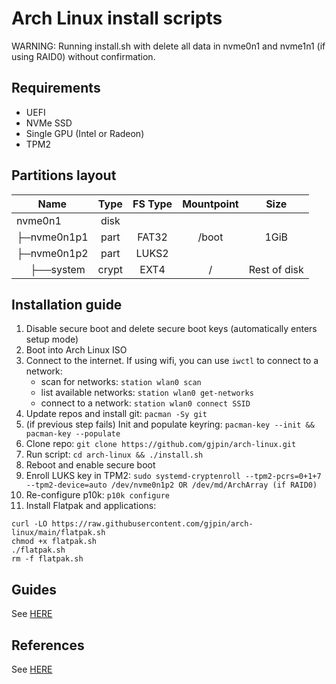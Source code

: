 # Arch Linux install scripts

WARNING: Running install.sh with delete all data in nvme0n1 and nvme1n1 (if using RAID0) without confirmation.

## Requirements

- UEFI
- NVMe SSD
- Single GPU (Intel or Radeon)
- TPM2

## Partitions layout

| Name                                    | Type  | FS Type | Mountpoint |     Size     |
| --------------------------------------- | :---: | :-----: | :--------: | :----------: |
| nvme0n1                                 | disk  |         |            |              |
| ├─nvme0n1p1                             | part  |  FAT32  |   /boot    |     1GiB     |
| ├─nvme0n1p2                             | part  |  LUKS2  |            |              |
| &nbsp;&nbsp;&nbsp;&nbsp;&nbsp;├──system | crypt |  EXT4   |     /      | Rest of disk |

## Installation guide

1. Disable secure boot and delete secure boot keys (automatically enters setup mode)
2. Boot into Arch Linux ISO
3. Connect to the internet. If using wifi, you can use `iwctl` to connect to a network:
   - scan for networks: `station wlan0 scan`
   - list available networks: `station wlan0 get-networks`
   - connect to a network: `station wlan0 connect SSID`
4. Update repos and install git: `pacman -Sy git`
5. (if previous step fails) Init and populate keyring: `pacman-key --init && pacman-key --populate`
6. Clone repo: `git clone https://github.com/gjpin/arch-linux.git`
7. Run script: `cd arch-linux && ./install.sh`
8. Reboot and enable secure boot
9. Enroll LUKS key in TPM2: `sudo systemd-cryptenroll --tpm2-pcrs=0+1+7 --tpm2-device=auto /dev/nvme0n1p2 OR /dev/md/ArchArray (if RAID0)`
10. Re-configure p10k: `p10k configure`
11. Install Flatpak and applications:
```
curl -LO https://raw.githubusercontent.com/gjpin/arch-linux/main/flatpak.sh
chmod +x flatpak.sh
./flatpak.sh
rm -f flatpak.sh
```

## Guides
See [HERE](https://github.com/gjpin/arch-linux/blob/main/GUIDES.md)

## References
See [HERE](https://github.com/gjpin/arch-linux/blob/main/REFERENCES.md)
